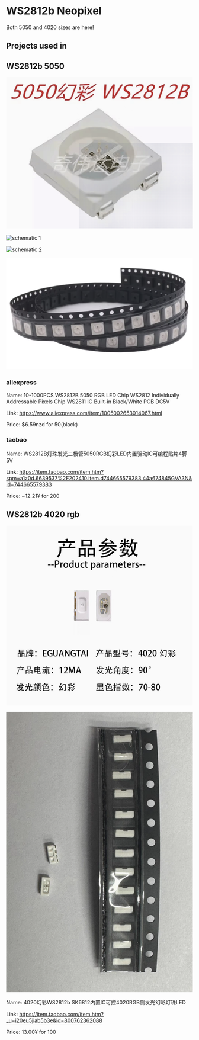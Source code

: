 # WS2812b Neopixel

Both 5050 and 4020 sizes are here!

## Projects used in

## WS2812b 5050
![item picture](</WS2812b Neopixel/images/item.png>)

![schematic 1](</WS2812b Neopixel/images/schematic1.jpg>)

![schematic 2](</WS2812b Neopixel/images/schematic2.jpg>)

![bulk](</WS2812b Neopixel/images/bulk.png>)
### aliexpress
Name:
10-1000PCS WS2812B 5050 RGB LED Chip WS2812 Individually Addressable Pixels Chip WS2811 IC Built-in Black/White PCB DC5V

Link:
https://www.aliexpress.com/item/1005002653014067.html

Price:
$6.59nzd for 50(black)
### taobao
Name:
WS2812B灯珠发光二极管5050RGB幻彩LED内置驱动IC可编程贴片4脚5V

Link:
https://item.taobao.com/item.htm?spm=a1z0d.6639537%2F202410.item.d744665579383.44a674845GVA3N&id=744665579383

Price:
~12.21¥ for 200

## WS2812b 4020 rgb
![pic](</WS2812b Neopixel/images/4020-single.png>)

![bulk](</WS2812b Neopixel/images/4020-bulk.png>)

Name:
4020幻彩WS2812b SK6812内置IC可控4020RGB侧发光幻彩灯珠LED

Link:
https://item.taobao.com/item.htm?_u=i20eu5jiab5b3e&id=800762362088

Price:
13.00¥ for 100
